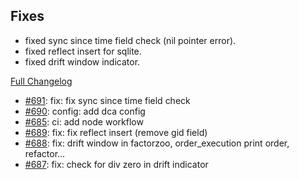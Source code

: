 ## Fixes

- fixed sync since time field check (nil pointer error).
- fixed reflect insert for sqlite.
- fixed drift window indicator.

[Full Changelog](https://github.com/OvictorVieira/bbgo/compare/v1.33.0...main)

 - [#691](https://github.com/OvictorVieira/bbgo/pull/691): fix: fix sync since time field check
 - [#690](https://github.com/OvictorVieira/bbgo/pull/690): config: add dca config
 - [#685](https://github.com/OvictorVieira/bbgo/pull/685): ci: add node workflow
 - [#689](https://github.com/OvictorVieira/bbgo/pull/689): fix: fix reflect insert (remove gid field)
 - [#688](https://github.com/OvictorVieira/bbgo/pull/688): fix: drift window in factorzoo, order_execution print order, refactor…
 - [#687](https://github.com/OvictorVieira/bbgo/pull/687): fix: check for div zero in drift indicator
